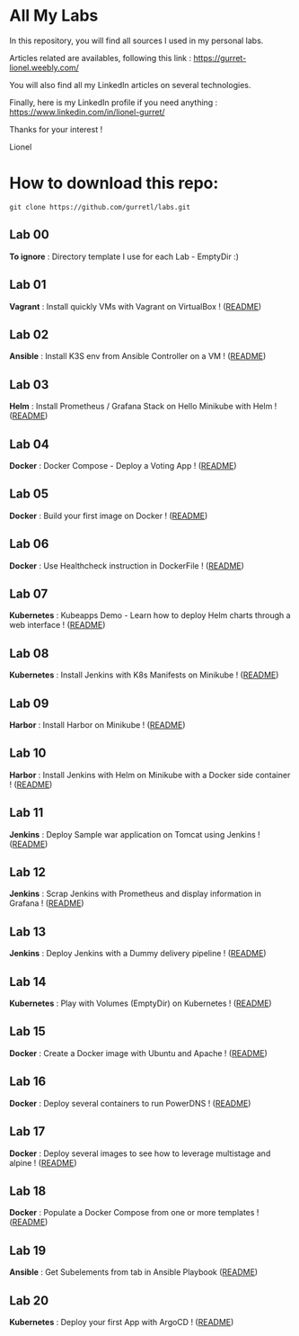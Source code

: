 # All My Labs

In this repository, you will find all sources I used in my personal labs.

Articles related are availables, following this link :
https://gurret-lionel.weebly.com/

You will also find all my LinkedIn articles on several technologies.

Finally, here is my LinkedIn profile if you need anything : https://www.linkedin.com/in/lionel-gurret/  

Thanks for your interest !

Lionel

# How to download this repo:
`git clone https://github.com/gurretl/labs.git`

## Lab 00
**To ignore** : Directory template I use for each Lab - EmptyDir :)

## Lab 01
**Vagrant** : Install quickly VMs with Vagrant on VirtualBox ! ([README](https://github.com/gurretl/labs/blob/main/Lab-01/README.md))  

## Lab 02
**Ansible** : Install K3S env from Ansible Controller on a VM ! ([README](https://github.com/gurretl/labs/blob/main/Lab-02/README.md))  

## Lab 03
**Helm** : Install Prometheus / Grafana Stack on Hello Minikube with Helm ! ([README](https://github.com/gurretl/labs/blob/main/Lab-03/README.md))  

## Lab 04
**Docker** : Docker Compose - Deploy a Voting App ! ([README](https://github.com/gurretl/labs/blob/main/Lab-04/README.md))  

## Lab 05
**Docker** : Build your first image on Docker ! ([README](https://github.com/gurretl/labs/blob/main/Lab-05/README.md))  

## Lab 06
**Docker** : Use Healthcheck instruction in DockerFile ! ([README](https://github.com/gurretl/labs/blob/main/Lab-06/README.md))  

## Lab 07
**Kubernetes** : Kubeapps Demo - Learn how to deploy Helm charts through a web interface ! ([README](https://github.com/gurretl/labs/blob/main/Lab-07/README.md))  

## Lab 08
**Kubernetes** : Install Jenkins with K8s Manifests on Minikube ! ([README](https://github.com/gurretl/labs/blob/main/Lab-08/README.md))  

## Lab 09
**Harbor** : Install Harbor on Minikube ! ([README](https://github.com/gurretl/labs/blob/main/Lab-09/README.md))  

## Lab 10
**Harbor** : Install Jenkins with Helm on Minikube with a Docker side container ! ([README](https://github.com/gurretl/labs/blob/main/Lab-10/README.md))  

## Lab 11
**Jenkins** : Deploy Sample war application on Tomcat using Jenkins ! ([README](https://github.com/gurretl/labs/blob/main/Lab-11/README.md))  

## Lab 12
**Jenkins** : Scrap Jenkins with Prometheus and display information in Grafana ! ([README](https://github.com/gurretl/labs/blob/main/Lab-12/README.md))  

## Lab 13
**Jenkins** : Deploy Jenkins with a Dummy delivery pipeline ! ([README](https://github.com/gurretl/labs/blob/main/Lab-13/README.md))  

## Lab 14
**Kubernetes** : Play with Volumes (EmptyDir) on Kubernetes ! ([README](https://github.com/gurretl/labs/blob/main/Lab-14/README.md))  

## Lab 15
**Docker** : Create a Docker image with Ubuntu and Apache ! ([README](https://github.com/gurretl/labs/blob/main/Lab-15/README.md))  

## Lab 16
**Docker** : Deploy several containers to run PowerDNS ! ([README](https://github.com/gurretl/labs/blob/main/Lab-16/README.md))  

## Lab 17
**Docker** : Deploy several images to see how to leverage multistage and alpine ! ([README](https://github.com/gurretl/labs/blob/main/Lab-17/README.md))  

## Lab 18
**Docker** : Populate a Docker Compose from one or more templates !([README](https://github.com/gurretl/labs/blob/main/Lab-18/README.md))  

## Lab 19
**Ansible** : Get Subelements from tab in Ansible Playbook ([README](https://github.com/gurretl/labs/blob/main/Lab-18/README.md))

## Lab 20
**Kubernetes** : Deploy your first App with ArgoCD ! ([README](https://github.com/gurretl/labs/blob/main/Lab-19/README.md))

